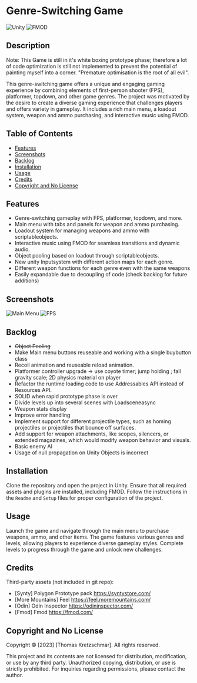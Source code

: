 # Genre-Switching Game
![Unity](https://img.shields.io/badge/Unity-3D-green)
![FMOD](https://img.shields.io/badge/FMOD-audio-red)

## Description

Note: This Game is still in it's white boxing prototype phase; therefore a lot of code optimization is still not implemented to prevent the potential of painting myself into a corner. "Premature optimisation is the root of all evil". 

This genre-switching game offers a unique and engaging gaming experience by combining elements of first-person shooter (FPS), platformer, topdown, and other game genres. The project was motivated by the desire to create a diverse gaming experience that challenges players and offers variety in gameplay. It includes a rich main menu, a loadout system, weapon and ammo purchasing, and interactive music using FMOD.

## Table of Contents

- [Features](#features)
- [Screenshots](#screenshots)
- [Backlog](#backlog)
- [Installation](#installation)
- [Usage](#usage)
- [Credits](#credits)
- [Copyright and No License](#copyright-and-no-license)

## Features

- Genre-switching gameplay with FPS, platformer, topdown, and more.
- Main menu with tabs and panels for weapon and ammo purchasing.
- Loadout system for managing weapons and ammo with scriptableobjects.
- Interactive music using FMOD for seamless transitions and dynamic audio.
- Object pooling based on loadout through scriptableobjects.
- New unity Inputsystem with different action maps for each genre.
- Different weapon functions for each genre even with the same weapons
- Easily expandable due to decoupling of code (check backlog for future additions)

## Screenshots 
![Main Menu](Assets/Sprites/mainmenugif.gif)
![FPS](Assets/Sprites/fpsgif.gif)

## Backlog

-  ~~Object Pooling~~
- Make Main menu buttons reuseable and working with a single buybutton class
- Recoil animation and reuseable reload animation. 
- Platformer controller upgrade ->  use coyote timer; jump holding ; fall gravity scale; 2D physics material on player
- Refactor the runtime loading code to use Addressables API instead of Resources API.
- SOLID when rapid prototype phase is over
- Divide levels up into several scenes with Loadsceneasync
- Weapon stats display 
- Improve error handling
- Implement support for different projectile types, such as homing projectiles or projectiles that bounce off surfaces.
- Add support for weapon attachments, like scopes, silencers, or extended magazines, which would modify weapon behavior and visuals.
- Basic enemy AI 
- Usage of null propagation on Unity Objects is incorrect


## Installation

Clone the repository and open the project in Unity. Ensure that all required assets and plugins are installed, including FMOD. Follow the instructions in the `Readme` and `Setup` files for proper configuration of the project.

## Usage

Launch the game and navigate through the main menu to purchase weapons, ammo, and other items. The game features various genres and levels, allowing players to experience diverse gameplay styles. Complete levels to progress through the game and unlock new challenges.

## Credits
Third-party assets (not included in git repo): 
- [Synty] Polygon Prototype pack https://syntystore.com/
- [More Mountains] Feel https://feel.moremountains.com/
- [Odin] Odin Inspector https://odininspector.com/
- [Fmod] Fmod https://fmod.com/

## Copyright and No License

Copyright © [2023] [Thomas Kretzschmar]. All rights reserved.

This project and its contents are not licensed for distribution, modification, or use by any third party. Unauthorized copying, distribution, or use is strictly prohibited. For inquiries regarding permissions, please contact the author.
